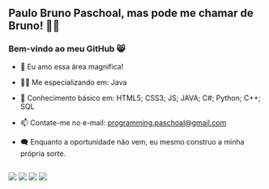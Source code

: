 ## Paulo Bruno Paschoal, mas pode me chamar de Bruno! 👋💬
### Bem-vindo ao meu GitHub :smile_cat:

- 🔭 Eu amo essa área magnífica!
- 👨‍💻 Me especializando em: Java
- 🌱 Conhecimento básico em: HTML5; CSS3; JS; JAVA; C#; Python; C++; SQL
- 📫 Contate-me no e-mail: programming.paschoal@gmail.com
- :left_speech_bubble: Enquanto a oportunidade não vem, eu mesmo construo a minha própria sorte.
  
  ## 
 
 <div>
  <a href = "mailto:pb.paschoal@gmail.com"><img src="https://img.shields.io/badge/-Gmail-%23333?style=for-the-badge&logo=gmail&logoColor=white" target="_blank"></a>
  <a href="https://www.linkedin.com/in/pbpaschoal/" target="_blank"><img src="https://img.shields.io/badge/-LinkedIn-%230077B5?style=for-the-badge&logo=linkedin&logoColor=white" target="_blank"></a>
   <a href="https://instagram.com/fjobstack" target="_blank"><img src="https://img.shields.io/badge/-Instagram-%23E4405F?style=for-the-badge&logo=instagram&logoColor=white" target="_blank"></a> 
   <a href="https://pbpaschoal.com/" target="_blank"><img src="https://img.shields.io/website?color=green&down_color=red&down_message=up&logo=Web&logoColor=red&up_color=green&up_message=PBPaschoal&url=https%3A%2F%2Fgithub.com%2FPBPaschoal"></a>
</div>
